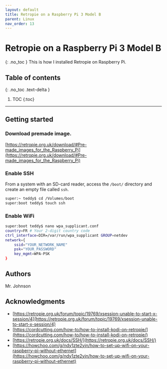 ```yaml
---
layout: default
title: Retropie on a Raspberry Pi 3 Model B
parent: Linux
nav_order: 13
---
```

# Retropie on a Raspberry Pi 3 Model B
{: .no_toc }
This is how I installed Retropie on Raspberry Pi. 

## Table of contents
{: .no_toc .text-delta }

1. TOC
{:toc}
---
## Getting started

### Download premade image.

[https://retropie.org.uk/download/#Pre-made_images_for_the_Raspberry_Pi](https://retropie.org.uk/download/#Pre-made_images_for_the_Raspberry_Pi)

### Enable SSH

From a system with an SD-card reader, access the `/boot/` directory and create an empty file called `ssh`.
```bash
super:~ teddy$ cd /Volumes/boot
super:boot teddy$ touch ssh
```

### Enable WiFi
```bash
super:boot teddy$ nano wpa_supplicant.conf
country=FR # Your 2-digit country code
ctrl_interface=DIR=/var/run/wpa_supplicant GROUP=netdev
network={
    ssid="YOUR_NETWORK_NAME"
    psk="YOUR_PASSWORD"
    key_mgmt=WPA-PSK
}
```

## Authors
Mr. Johnson

## Acknowledgments

* [https://retropie.org.uk/forum/topic/19769/xsession-unable-to-start-x-session/4](https://retropie.org.uk/forum/topic/19769/xsession-unable-to-start-x-session/4)
* [https://cordcutting.com/how-to/how-to-install-kodi-on-retropie/](https://cordcutting.com/how-to/how-to-install-kodi-on-retropie/)
* [https://retropie.org.uk/docs/SSH/](https://retropie.org.uk/docs/SSH/)
* [https://howchoo.com/g/ndy1zte2yjn/how-to-set-up-wifi-on-your-raspberry-pi-without-ethernet](https://howchoo.com/g/ndy1zte2yjn/how-to-set-up-wifi-on-your-raspberry-pi-without-ethernet)